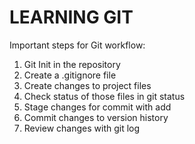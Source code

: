 # LEARNING GIT #

Important steps for Git workflow:

1. Git Init in the repository
2. Create a .gitignore file
3. Create changes to project files
4. Check status of those files in git status
5. Stage changes for commit with add
6. Commit changes to version history
7. Review changes with git log
